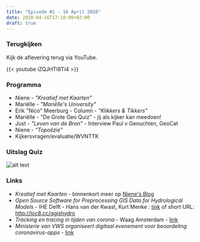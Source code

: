 ```yaml
---
title: "Episode #1 - 16 April 2020"
date: 2020-04-16T17:18:00+02:00
draft: true
---
```


### Terugkijken
Kijk de aflevering terug via YouTube.


{{< youtube iZQJHTl8Ti4 >}}

### Programma

- Niene - _"Kreatief met Kaarten"_
- Mariëlle - _"Mariëlle's University"_
- Erik "Nico" Meerburg - Column - _"Klikkers & Tikkers"_
- Mariëlle - "De Grote Geo Quiz" -  jij als kijker kan meedoen!
- Just - _"Leven van de Bron"_ - Interview Paul v Genuchten, GeoCat
- Niene - _"Topoëzie"_
- Kijkersvragen/evaluatie/WVNTTK

### Uitslag Quiz

![alt text](/images/episode-0001/uitslag-quiz.jpg "Uitslag van De Grote Geo Quiz")

### Links

* _Kreatief met Kaarten_ - binnenkort meer op [Niene's Blog](https://twitter.com/BNiene)
* _Open Source Software for Preprocessing GIS Data for Hydrological Models_ - IHE Delft - Hans van der Kwast, Kurt Menke : [link](https://ocw.un-ihe.org/course/view.php?id=11&section=9) of short URL: http://loc8.cc/qgishydro
* _Tracking en tracing in tijden van corona_ - Waag Amsterdam - [link](https://waag.org/nl/article/tracking-en-tracing-tijden-van-corona)
* _Ministerie van VWS organiseert digitaal evenement voor beoordeling coronavirus-apps_ - [link](https://www.rijksoverheid.nl/actueel/nieuws/2020/04/15/ministerie-van-vws-organiseert-digitaal-evenement-voor-beoordeling-corona-apps)  
